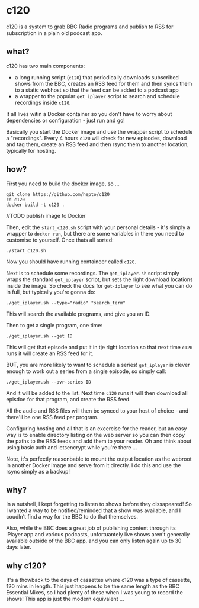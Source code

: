 # c120

c120 is a system to grab BBC Radio programs and publish to RSS for subscription in a plain old podcast app.

## what?

c120 has two main components:

* a long running script (`c120`) that periodically downloads subscribed shows from the BBC, creates an RSS feed for them and then syncs them to a static webhost so that the feed can be added to a podcast app
* a wrapper to the popular `get_iplayer` script to search and schedule recordings inside `c120`.

It all lives witin a Docker container so you don't have to worry about dependencies or configuration - just run and go!

Basically you start the Docker image and use the wrapper script to schedule a "recordings".  Every 4 hours `c120` will check for new episodes, download and tag them, create an RSS feed and then rsync them to another location, typically for hosting.

## how?

First you need to build the docker image, so ...

```
git clone https://github.com/hepto/c120
cd c120
docker build -t c120 .
```

//TODO publish image to Docker

Then, edit the `start_c120.sh` script with your personal details - it's simply a wrapper to `docker run`, but there are some variables in there you need to customise to yourself.  Once thats all sorted:

```
./start_c120.sh
```

Now you should have running containeer called `c120`.

Next is to schedule some recordings.  The `get_iplayer.sh` script simply wraps the standard `get_iplayer` script, but sets the right download locations inside the image.  So check the docs for `get-iplayer` to see what you can do in full, but typically you're gonna do:

```
./get_iplayer.sh --type="radio" "search_term"
```

This will search the available programs, and give you an ID.

Then to get a single program, one time:

```
./get_iplayer.sh --get ID
```

This will get that episode and put it in tje right location so that next time `c120` runs it will create an RSS feed for it.

BUT, you are more likely to want to schedule a series!  `get_iplayer` is clever enough to work out a series from a single episode, so simply call:

```
./get_iplayer.sh --pvr-series ID
```

And it will be added to the list.  Next time `c120` runs it will then download all episdoe for that program, and create the RSS feed.

All the audio and RSS files will then be synced to your host of choice - and there'll be one RSS feed per program.

Configuring hosting and all that is an excercise for the reader, but an easy way is to enable directory listing on the web server so you can then copy the paths to the RSS feeds and add them to your reader. Oh and think about using basic auth and letsencrypt while you're there ...

Note, it's perfectly reasonbable to mount the output location as the webroot in another Docker image and serve from it directly.  I do this and use the rsync simply as a backup!

## why?

In a nutshell, I kept forgetting to listen to shows before they dissapeared!  So I wanted a way to be notified/reminded that a show was available, and I coudln't find a way for the BBC to do that themselves.

Also, while the BBC does a great job of publishing content through its iPlayer app and various podcasts, unfortuantely live shows aren't generally available outside of the BBC app, and you can only listen again up to 30 days later.

## why c120?

It's a thowback to the days of cassettes where c120 was a type of cassette, 120 mins in length.  This just happens to be the same length as the BBC Essential Mixes, so I had plenty of these when I was young to record the shows!  This app is just the modern equivalent ...
